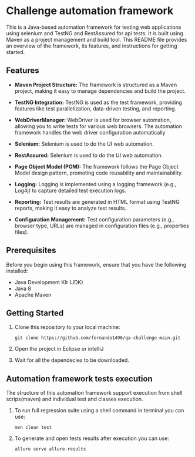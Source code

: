 
# Challenge automation framework

This is a Java-based automation framework for testing web applications using selenium and TestNG and RestAssured for api tests. It is built using Maven as a project management and build tool. This README file provides an overview of the framework, its features, and instructions for getting started.

## Features

- **Maven Project Structure:** The framework is structured as a Maven project, making it easy to manage dependencies and build the project.

- **TestNG Integration:** TestNG is used as the test framework, providing features like test parallelization, data-driven testing, and reporting.

- **WebDriverManager:** WebDriver is used for browser automation, allowing you to write tests for various web browsers. The automation framework handles the web driver configuration automatically

- **Selenium:** Selenium is used to do the UI web automation.

- **RestAssured:** Selenium is used to do the UI web automation.

- **Page Object Model (POM):** The framework follows the Page Object Model design pattern, promoting code reusability and maintainability.

- **Logging:** Logging is implemented using a logging framework (e.g., Log4j) to capture detailed test execution logs.

- **Reporting:** Test results are generated in HTML format using TestNG reports, making it easy to analyze test results.

- **Configuration Management:** Test configuration parameters (e.g., browser type, URLs) are managed in configuration files (e.g., properties files).

## Prerequisites

Before you begin using this framework, ensure that you have the following installed:

- Java Development Kit (JDK)
- Java 8
- Apache Maven


## Getting Started

1. Clone this repository to your local machine:

   ```shell
   git clone https://github.com/fernando1496/qa-challenge-main.git

2. Open the project in Eclipse or intelliJ
3.  Wait for all the dependecies to be downloaded.

## Automation framework tests execution 
The structure of this automation framework support execution from shell scrips(maven) and individual test and classes execution.

1. To run full regression suite using a shell command in terminal you can use:

   ```shell
   mvn clean test
2. To generate and open tests results after execution you can use:
   ```shell
   allure serve allure-results